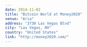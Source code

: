 ```yaml
---
date: 2014-11-02
title: "Bitcoin World at Money2020"
venue: "Aria"
address: "3730 Las Vegas Blvd"
city: "Las Vegas, NV"
country: "United States"
link: "http://money2020.com/"
---
```

